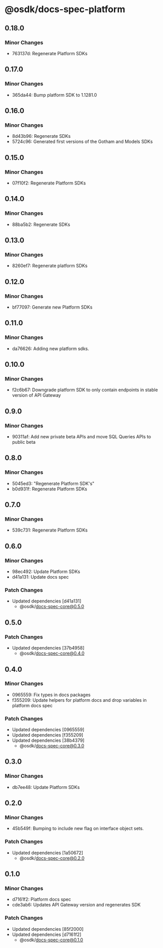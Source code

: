 # @osdk/docs-spec-platform

## 0.18.0

### Minor Changes

- 763137d: Regenerate Platform SDKs

## 0.17.0

### Minor Changes

- 365da44: Bump platform SDK to 1.1281.0

## 0.16.0

### Minor Changes

- 8d43b96: Regenerate SDKs
- 5724c96: Generated first versions of the Gotham and Models SDKs

## 0.15.0

### Minor Changes

- 07f10f2: Regenerate Platform SDKs

## 0.14.0

### Minor Changes

- 88ba5b2: Regenerate SDKs

## 0.13.0

### Minor Changes

- 8260ef7: Regenerate platform SDKs

## 0.12.0

### Minor Changes

- bf77097: Generate new Platform SDKs

## 0.11.0

### Minor Changes

- da76626: Adding new platform sdks.

## 0.10.0

### Minor Changes

- f2c6b67: Downgrade platform SDK to only contain endpoints in stable version of API Gateway

## 0.9.0

### Minor Changes

- 90311af: Add new private beta APIs and move SQL Queries APIs to public beta

## 0.8.0

### Minor Changes

- 5045ed3: "Regenerate Platform SDK's"
- b0d931f: Regenerate Platform SDKs

## 0.7.0

### Minor Changes

- 539c731: Regenerate Platform SDKs

## 0.6.0

### Minor Changes

- 98ec492: Update Platform SDKs
- d41a131: Update docs spec

### Patch Changes

- Updated dependencies [d41a131]
  - @osdk/docs-spec-core@0.5.0

## 0.5.0

### Patch Changes

- Updated dependencies [37b4958]
  - @osdk/docs-spec-core@0.4.0

## 0.4.0

### Minor Changes

- 0965559: Fix types in docs packages
- f355209: Update helpers for platform docs and drop variables in platform docs spec

### Patch Changes

- Updated dependencies [0965559]
- Updated dependencies [f355209]
- Updated dependencies [38b4379]
  - @osdk/docs-spec-core@0.3.0

## 0.3.0

### Minor Changes

- db7ee48: Update Platform SDKs

## 0.2.0

### Minor Changes

- 45b549f: Bumping to include new flag on interface object sets.

### Patch Changes

- Updated dependencies [1a50672]
  - @osdk/docs-spec-core@0.2.0

## 0.1.0

### Minor Changes

- d7161f2: Platform docs spec
- cde3ab6: Updates API Gateway version and regenerates SDK

### Patch Changes

- Updated dependencies [85f2000]
- Updated dependencies [d7161f2]
  - @osdk/docs-spec-core@0.1.0

